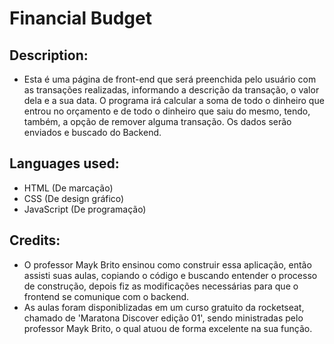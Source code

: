 # Financial Budget
## Description:
- Esta é uma página de front-end que será preenchida pelo usuário com as transações
realizadas, informando a descrição da transação, o valor dela e a sua data. O programa irá
calcular a soma de todo o dinheiro que entrou no orçamento e de todo o dinheiro que saiu do
mesmo, tendo, também, a opção de remover alguma transação. Os dados serão enviados e buscado do Backend.

## Languages used:
- HTML (De marcação)
- CSS (De design gráfico)
- JavaScript (De programação)

## Credits:
- O professor Mayk Brito ensinou como construir essa aplicação, então assisti
suas aulas, copiando o código e buscando entender o processo de construção, depois fiz as modificações necessárias para que o frontend se comunique com o backend.
- As aulas foram disponiblizadas em um curso gratuito da rocketseat, chamado de 'Maratona
Discover edição 01', sendo ministradas pelo professor Mayk Brito, o qual atuou de forma
excelente na sua função.
